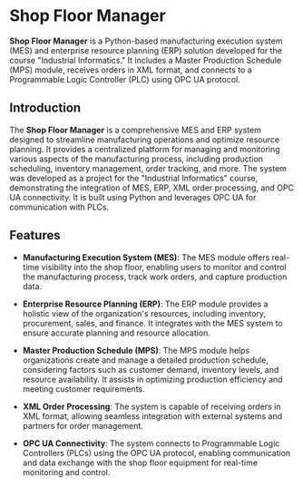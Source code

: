 # Shop Floor Manager

**Shop Floor Manager** is a Python-based manufacturing execution system (MES) and enterprise resource planning (ERP) solution developed for the course "Industrial Informatics." It includes a Master Production Schedule (MPS) module, receives orders in XML format, and connects to a Programmable Logic Controller (PLC) using OPC UA protocol.

## Introduction

The **Shop Floor Manager** is a comprehensive MES and ERP system designed to streamline manufacturing operations and optimize resource planning. It provides a centralized platform for managing and monitoring various aspects of the manufacturing process, including production scheduling, inventory management, order tracking, and more. The system was developed as a project for the "Industrial Informatics" course, demonstrating the integration of MES, ERP, XML order processing, and OPC UA connectivity. It is built using Python and leverages OPC UA for communication with PLCs.

## Features

- **Manufacturing Execution System (MES)**: The MES module offers real-time visibility into the shop floor, enabling users to monitor and control the manufacturing process, track work orders, and capture production data.

- **Enterprise Resource Planning (ERP)**: The ERP module provides a holistic view of the organization's resources, including inventory, procurement, sales, and finance. It integrates with the MES system to ensure accurate planning and resource allocation.

- **Master Production Schedule (MPS)**: The MPS module helps organizations create and manage a detailed production schedule, considering factors such as customer demand, inventory levels, and resource availability. It assists in optimizing production efficiency and meeting customer requirements.

- **XML Order Processing**: The system is capable of receiving orders in XML format, allowing seamless integration with external systems and partners for order management.

- **OPC UA Connectivity**: The system connects to Programmable Logic Controllers (PLCs) using the OPC UA protocol, enabling communication and data exchange with the shop floor equipment for real-time monitoring and control.
